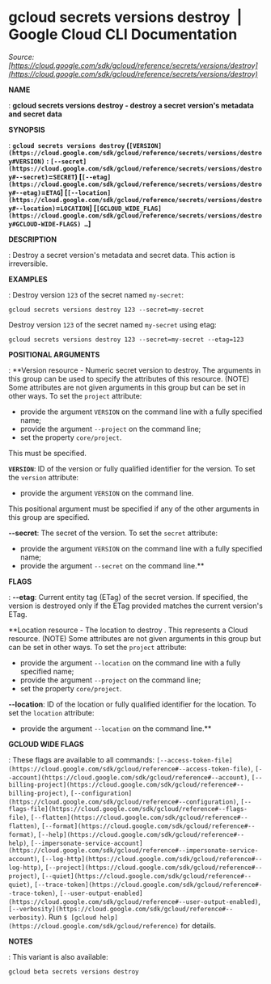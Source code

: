 # gcloud secrets versions destroy  |  Google Cloud CLI Documentation

*Source: [https://cloud.google.com/sdk/gcloud/reference/secrets/versions/destroy](https://cloud.google.com/sdk/gcloud/reference/secrets/versions/destroy)*

**NAME**

: **gcloud secrets versions destroy - destroy a secret version's metadata and secret data**

**SYNOPSIS**

: **`gcloud secrets versions destroy` (`[VERSION](https://cloud.google.com/sdk/gcloud/reference/secrets/versions/destroy#VERSION)` : `[--secret](https://cloud.google.com/sdk/gcloud/reference/secrets/versions/destroy#--secret)`=`SECRET`) [`[--etag](https://cloud.google.com/sdk/gcloud/reference/secrets/versions/destroy#--etag)`=`ETAG`] [`[--location](https://cloud.google.com/sdk/gcloud/reference/secrets/versions/destroy#--location)`=`LOCATION`] [`[GCLOUD_WIDE_FLAG](https://cloud.google.com/sdk/gcloud/reference/secrets/versions/destroy#GCLOUD-WIDE-FLAGS) …`]**

**DESCRIPTION**

: Destroy a secret version's metadata and secret data. This action is
irreversible.

**EXAMPLES**

: Destroy version `123` of the secret named `my-secret`:

```
gcloud secrets versions destroy 123 --secret=my-secret
```

Destroy version `123` of the secret named `my-secret`
using etag:

```
gcloud secrets versions destroy 123 --secret=my-secret --etag=123
```

**POSITIONAL ARGUMENTS**

: **Version resource - Numeric secret version to destroy. The arguments in this
group can be used to specify the attributes of this resource. (NOTE) Some
attributes are not given arguments in this group but can be set in other ways.
To set the `project` attribute:

- provide the argument `VERSION` on the command line with a fully
specified name;
- provide the argument `--project` on the command line;
- set the property `core/project`.

This must be specified.

**`VERSION`**:
ID of the version or fully qualified identifier for the version.
To set the `version` attribute:

- provide the argument `VERSION` on the command line.

This positional argument must be specified if any of the other arguments in this
group are specified.

**--secret**:
The secret of the version.
To set the `secret` attribute:

- provide the argument `VERSION` on the command line with a fully
specified name;
- provide the argument `--secret` on the command line.**

**FLAGS**

: **--etag**:
Current entity tag (ETag) of the secret version. If specified, the version is
destroyed only if the ETag provided matches the current version's ETag.

**Location resource - The location to destroy . This represents a Cloud resource.
(NOTE) Some attributes are not given arguments in this group but can be set in
other ways.
To set the `project` attribute:

- provide the argument `--location` on the command line with a fully
specified name;
- provide the argument `--project` on the command line;
- set the property `core/project`.

**--location**:
ID of the location or fully qualified identifier for the location.
To set the `location` attribute:

- provide the argument `--location` on the command line.**

**GCLOUD WIDE FLAGS**

: These flags are available to all commands: `[--access-token-file](https://cloud.google.com/sdk/gcloud/reference#--access-token-file)`,
`[--account](https://cloud.google.com/sdk/gcloud/reference#--account)`, `[--billing-project](https://cloud.google.com/sdk/gcloud/reference#--billing-project)`,
`[--configuration](https://cloud.google.com/sdk/gcloud/reference#--configuration)`,
`[--flags-file](https://cloud.google.com/sdk/gcloud/reference#--flags-file)`,
`[--flatten](https://cloud.google.com/sdk/gcloud/reference#--flatten)`, `[--format](https://cloud.google.com/sdk/gcloud/reference#--format)`, `[--help](https://cloud.google.com/sdk/gcloud/reference#--help)`, `[--impersonate-service-account](https://cloud.google.com/sdk/gcloud/reference#--impersonate-service-account)`,
`[--log-http](https://cloud.google.com/sdk/gcloud/reference#--log-http)`,
`[--project](https://cloud.google.com/sdk/gcloud/reference#--project)`, `[--quiet](https://cloud.google.com/sdk/gcloud/reference#--quiet)`, `[--trace-token](https://cloud.google.com/sdk/gcloud/reference#--trace-token)`, `[--user-output-enabled](https://cloud.google.com/sdk/gcloud/reference#--user-output-enabled)`,
`[--verbosity](https://cloud.google.com/sdk/gcloud/reference#--verbosity)`.
Run `$ [gcloud help](https://cloud.google.com/sdk/gcloud/reference)` for details.

**NOTES**

: This variant is also available:

```
gcloud beta secrets versions destroy
```